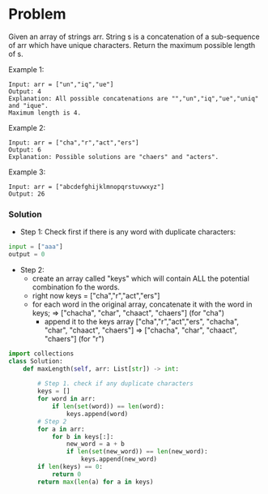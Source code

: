 

# Problem
Given an array of strings arr. String s is a concatenation of a sub-sequence of arr which have unique characters.
Return the maximum possible length of s.

Example 1:
```
Input: arr = ["un","iq","ue"]
Output: 4
Explanation: All possible concatenations are "","un","iq","ue","uniq" and "ique".
Maximum length is 4.
```
Example 2:
```
Input: arr = ["cha","r","act","ers"]
Output: 6
Explanation: Possible solutions are "chaers" and "acters".
```
Example 3:
```
Input: arr = ["abcdefghijklmnopqrstuvwxyz"]
Output: 26
 ```
 
### Solution 
- Step 1: Check first if there is any word with duplicate characters:
```python
input = ["aaa"]
output = 0
```
- Step 2: 
    + create an array called "keys" which will contain ALL the potential combination fo the words.
    + right now keys =  ["cha","r","act","ers"] 
    + for each word in the original array, concatenate it with the word in keys; 
        => ["chacha", "char", "chaact", "chaers"]  (for "cha") 
        + append it to the keys array 
        ["cha","r","act","ers", "chacha", "char", "chaact", "chaers"] 
        => ["chacha", "char", "chaact", "chaers"]  (for "r") 

 
```python
import collections
class Solution:
    def maxLength(self, arr: List[str]) -> int:
    
        # Step 1. check if any duplicate characters 
        keys = []
        for word in arr:
            if len(set(word)) == len(word):
                keys.append(word)
        # Step 2 
        for a in arr:
            for b in keys[:]:
                new_word = a + b
                if len(set(new_word)) == len(new_word):
                    keys.append(new_word)
        if len(keys) == 0:
            return 0
        return max(len(a) for a in keys) 
```

